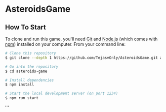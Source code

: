 # AsteroidsGame


## How To Start

To clone and run this game, you'll need [Git](https://git-scm.com) and [Node.js](https://nodejs.org/en/download/) (which comes with [npm](http://npmjs.com)) installed on your computer. From your command line:


```bash
# Clone this repository
$ git clone --depth 1 https://github.com/TejasvOnly/AsteroidsGame.git asteroids-game

# Go into the repository
$ cd asteroids-game

# Install dependencies
$ npm install

# Start the local development server (on port 1234)
$ npm run start

```
'''
